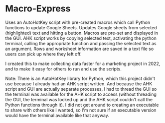 # Macro-Express
Uses an AutoHotKey script with pre-created macros which call Python functions to update Google Sheets.
Updates Google sheets from selected (highlighted) text and hitting a button. Macros are pre-set and displayed in the GUI.
AHK script works by copying selected text, activating the python terminal, calling the appropriate function and passing the selected text as an argument.
Rows and worksheet information are saved in a text file so users can pick up where they left off. 

I created this to make collecting data faster for a marketing project in 2022, and to make it easy for others to run and use the scripts.

Note: There is an AutoHotKey library for Python, which this project didn't use because I already had an AHK script written. And because the AHK script and GUI are actually separate processes, I had to thread the GUI so the terminal was available for the AHK script to access (without threading the GUI, the terminal was locked up and the AHK script couldn't call the Python functions through it). I did not get around to creating an executable to share with others like I wanted, so I'm not sure if an executable version would have the terminal available like that anyway. 
